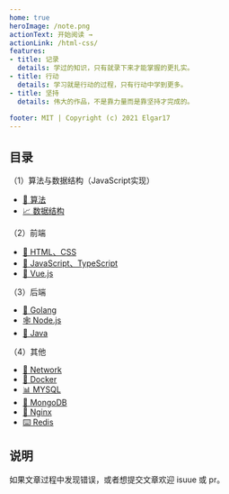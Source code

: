```yaml
---
home: true
heroImage: /note.png
actionText: 开始阅读 →
actionLink: /html-css/
features:
- title: 记录
  details: 学过的知识，只有就录下来才能掌握的更扎实。
- title: 行动
  details: 学习就是行动的过程，只有行动中学到更多。
- title: 坚持
  details: 伟大的作品，不是靠力量而是靠坚持才完成的。
  
footer: MIT | Copyright (c) 2021 Elgar17
---
```


## 目录

（1）算法与数据结构（JavaScript实现）

- [🍉 算法](https://blog.harahozi.cn/docs/alg/binary-search.html)
- [📈 数据结构](https://blog.harahozi.cn/docs/alg/)

（2）前端

- [🎨 HTML、CSS](https://blog.harahozi.cn/docs/html-css/)
- [🥕 JavaScript、TypeScript](https://blog.harahozi.cn/docs/javascript/)
- [🧮 Vue.js](https://blog.harahozi.cn/docs/vue/)

（3）后端

- [🐹 Golang](https://blog.harahozi.cn/docs/go/)
- [🕸 Node.js](https://blog.harahozi.cn/docs/node/)
- [🐸 Java](https://blog.harahozi.cn/docs/java/)

（4）其他

- [🎾 Network](https://blog.harahozi.cn/docs/network/)
- [🐋 Docker](https://blog.harahozi.cn/docs/other/docker.html)
- [📊 MYSQL](https://blog.harahozi.cn/docs/other/mysql.html)
- [🥭 MongoDB](https://blog.harahozi.cn/docs/other/mongodb.html)
- [🧩 Nginx](https://blog.harahozi.cn/docs/other/nginx.html)
- [⌨️ Redis](https://blog.harahozi.cn/docs/other/redis.html)

## 说明

如果文章过程中发现错误，或者想提交文章欢迎 isuue 或 pr。

<!-- ## 💻 前端

- [HTML && CSS](./html-css/)
- [JavaScript](./javascript)
- [Typescript](./javascript/t-install.html)

## ☕️ 后端

- [Node.js](./node/)
- [Java](./java/)

## 🎓 计算机基础

- [Linux 基础](./other/linux.html)
- [计算机网络](./network/)
- [算法与数据结构](./alg/)

## 🍉 编码实践

- [Docker](./other/docker.html)
- [Redis](./other/redis.html)
- [Nginx](./other/nginx.html)
- [MySQL](./other/mysql.html)
- [MongoDB](./other/mongodb.html) -->
